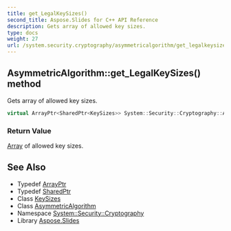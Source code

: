 ```yaml
---
title: get_LegalKeySizes()
second_title: Aspose.Slides for C++ API Reference
description: Gets array of allowed key sizes.
type: docs
weight: 27
url: /system.security.cryptography/asymmetricalgorithm/get_legalkeysizes/
---
```

## AsymmetricAlgorithm::get_LegalKeySizes() method


Gets array of allowed key sizes.

```cpp
virtual ArrayPtr<SharedPtr<KeySizes>> System::Security::Cryptography::AsymmetricAlgorithm::get_LegalKeySizes()
```


### Return Value

[Array](../../../system/array/) of allowed key sizes.

## See Also

* Typedef [ArrayPtr](../../../system/arrayptr/)
* Typedef [SharedPtr](../../../system/sharedptr/)
* Class [KeySizes](../../keysizes/)
* Class [AsymmetricAlgorithm](../)
* Namespace [System::Security::Cryptography](../../)
* Library [Aspose.Slides](../../../)